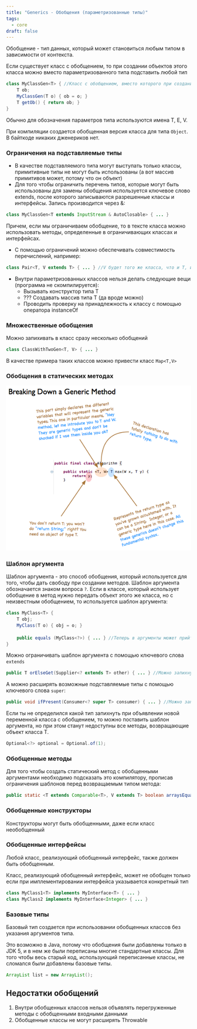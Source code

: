 ```yaml
---
title: "Generics - Обобщения (параметризованные типы)"
tags:
  - core
draft: false
---
```


Обобщение - тип данных, который может становиться любым типом в зависимости от контекста.

Если существует класс с обобщением, то при создании объектов этого класса можно вместо параметризованного типа подставить любой тип

```java
class MyClassGen<T> { //Класс с обобщением, вместо которого при создании экземпляра класса может быть подставлен любой тип
    T ob;
    MyClassGen(T o) { ob = o; }
    T getOb() { return ob; }
}
```

Обычно для обозначения параметров типа используются имена T, E, V.

При компиляции создается обобщенная версия класса для типа `Object`. В байткоде никаких дженериков нет.

### Ограничения на подставляемые типы

- В качестве подставляемого типа могут выступать только классы, примитивные типы не могут быть использованы (а вот массив примитивов может, потому что он объект)
- Для того чтобы ограничить перечень типов, которые могут быть использованы для замены обобщения используется ключевое слово extends, после которого записываются разрешенные классы и интерфейсы. Запись производится через &:

```java
class MyClassGen<T extends InputStream & AutoClosable> { ... }
```

Причем, если мы ограничиваем обобщение, то в тексте класса можно использовать методы, определенные в ограничивающих классах и интерфейсах.

- С помощью ограничений можно обеспечивать совместимость перечислений, например:
```java
class Pair<T, V extends T> { ... } //V будет того же класса, что и T, или его наследником
```

- Внутри параметризованных классов нельзя делать следующие вещи (программа не скомпилируется):
    - Вызывать конструктор типа T
    - ??? Создавать массив типа T (да вроде можно)
    - Проводить проверку на принадлежность к классу с помощью оператора instanceOf

### Множественные обобщения
Можно запихивать в класс сразу несколько обобщений
```java
class ClassWithTwoGen<T, V> { ... }
```
В качестве примера таких классов можно привести класс `Map<T,V>`

### Обобщения в статических методах
![generic static](../../images/generic_static.png)

### Шаблон аргумента

Шаблон аргумента - это способ обобщения, который используется для того, чтобы дать свободу при создании методов. Шаблон аргумента обозначается знаком вопроса `?`. Если в классе, который использует обобщение в метод нужно передать объект этого же класса, но с неизвестным обобщением, то используется шаблон аргумента:
```java
class MyClass<T> {
    T obj;
    MyClass(T o) { obj = o; }

    public equals (MyClass<?>) { ... } //Теперь в аргументы может прийти объект с любым шаблоном
}
```

Можно ограничивать шаблон аргумента с помощью ключевого слова `extends`
```java
public T orElseGet(Supplier<? extends T> other) { ... } //Можно запихнуть T и любой подтип T
```

А можно расширять возможные подставляемые типы с помощью ключевого слова `super`:
```java
public void ifPresent(Consumer<? super T> consumer) { ... } //Можно запихнуть T и любой супертип T
```

Если ты не определился какой тип запихнуть при объявлении новой переменной класса с обобщением, то можно поставить шаблон аргумента, но при этом станут недоступны все методы, возвращающие объект класса T.

```java
Optional<?> optional = Optional.of(1);
```

### Обобщенные методы
Для того чтобы создать статический метод с обобщенными аргументами необходимо подсказать это компилятору, прописав ограничения шаблонов перед возвращаемым типом метода:
```java
public static <T extends Comparable<T>, V extends T> boolean arraysEqual(T[] x, V[] y) { ... }
```

### Обобщенные конструкторы
Конструкторы могут быть обобщенными, даже если класс необобщенный

### Обобщенные интерфейсы
Любой класс, реализующий обобщенный интерфейс, также должен быть обобщенным.

Класс, реализующий обобщенный интерфейс, может не обобщен только если при имплементировании интерфейса указывается конкретный тип

```java
class MyClass1<T> implements MyInterface<T> { ... }
class MyClass2 implements MyInterface<Integer> { ... }
```

### Базовые типы

Базовый тип создается при использовании обобщенных классов без указания аргументов типа.

Это возможно в Java, потому что обобщения были добавлены только в JDK 5, и в нем же были переписаны многие стандартные классы. Для того чтобы весь старый код, использующий переписанные классы, не сломался были добавлены базовые типы.
```java
ArrayList list = new ArrayList();
```

## Недостатки обобщений

1. Внутри обобщенных классов нельзя объявлять перегруженные методы с обобщенными входными данными
2. Обобщенные классы не могут расширять Throwable